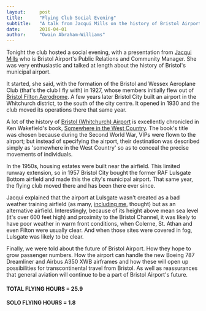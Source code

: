 ```yaml
---
layout:     post
title:      "Flying Club Social Evening"
subtitle:   "A talk from Jacqui Mills on the history of Bristol Airport"
date:       2016-04-01
author:     "Owain Abraham-Williams"
---
```


Tonight the club hosted a social evening, with a presentation from [Jacqui Mills](https://www.linkedin.com/in/jacqui-mills-a978b772)
who is Bristol Airport's Public Relations and Community Manager. She was very enthusiastic
and talked at length about the history of Bristol's municipal airport.

It started, she said, with the formation of the Bristol and Wessex Aeroplane Club (that's
the club I fly with) in 1927, whose members initially flew out of [Bristol Filton Aerodrome](https://en.wikipedia.org/wiki/Bristol_Filton_Airport).
A few years later Bristol City built an airport in the Whitchurch district, to the south
of the city centre. It opened in 1930 and the club moved its operations there that same
year.

A lot of the history of [Bristol (Whitchurch) Airport](https://en.wikipedia.org/wiki/Bristol_(Whitchurch)_Airport)
is excellently chronicled in Ken Wakefield's book, [Somewhere in the West Country](https://www.amazon.co.uk/Somewhere-West-Country-History-Whitchurch/dp/0947554653).
The book's title was chosen because during the Second World War, VIPs were flown to the
airport; but instead of specifying the airport, their destination was described simply as
'somewhere in the West Country' so as to conceal the precise movements of individuals.

In the 1950s, housing estates were built near the airfield. This limited runway extension,
so in 1957 Bristol City bought the former RAF Lulsgate Bottom airfield and made this the
city's municipal airport. That same year, the flying club moved there and has been there
ever since.

Jacqui explained that the airport at Lulsgate wasn't created as a bad weather training
airfield (as many, [including me](/2015/10/03/day-17-cancelled-bad-weather-training-airfield/),
thought) but as an alternative airfield. Interestingly, because of its height above mean
sea level (it's over 600 feet high) and proximity to the Bristol Channel, it was likely to
have poor weather in warm front conditions, when Colerne, St. Athan and even Filton were
usually clear. And when those sites were covered in fog, Lulsgate was likely to be clear.

Finally, we were told about the future of Bristol Airport. How they hope to grow passenger
numbers. How the airport can handle the new Boeing 787 Dreamliner and Airbus A350 XWB
airframes and how these will open up possibilities for transcontinental travel from
Bristol. As well as reassurances that general aviation will continue to be a part of
Bristol Airport's future.

#### TOTAL FLYING HOURS = 25.9

#### SOLO FLYING HOURS = 1.8